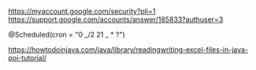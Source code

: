 https://myaccount.google.com/security?pli=1
https://support.google.com/accounts/answer/185833?authuser=3

@Scheduled(cron = "0 _/2 21 _ \* ?")

https://howtodoinjava.com/java/library/readingwriting-excel-files-in-java-poi-tutorial/
